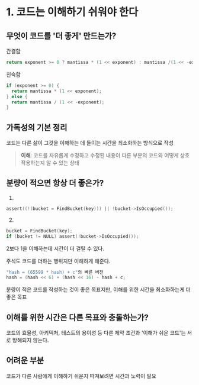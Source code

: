 # 1. 코드는 이해하기 쉬워야 한다

## 무엇이 코드를 '더 좋게' 만드는가?

간결함

```c
return exponent >= 0 ? mantissa * (1 << exponent) : mantissa /(1 << -exponent);
```

친숙함

```c
if (exponent >= 0) {
  return mantissa * (1 << exponent);
} else {
  return mantissa / (1 << -exponent);
}
```



## 가독성의 기본 정리

코드는 다른 삶이 그것을 이해하는 데 들이는 시간을 최소화하는 방식으로 작성

> **이해**: 코드를 자유롭게 수정하고 수정된 내용이 다른 부분의 코드와 어떻게 상호작용하는지 알 수 있는 상태



## 분량이 적으면 항상 더 좋은가?

1.

``` c
assert((!(bucket = FindBucket(key))) || !bucket->IsOccupied());
```

2.

```c
bucket = FindBucket(key);
if (bucket != NULL) assert(!bucket->IsOccupied());
```

2보다 1을 이해하는데 시간이 더 걸릴 수 있다.



주석도 코드를 더하는 행위지만 이해하게 해준다.

```c
"hash = (65599 * hash) + c"의 빠른 버전
hash = (hash << 6) + (hash << 16) - hash + c;
```



분량이 적은 코드를 작성하는 것이 좋은 목표지만, 이해를 위한 시간을 최소화하는게 더 좋은 목표



## 이해를 위한 시간은 다른 목표와 충돌하는가?

코드의 효율성, 아키텍처, 테스트의 용이성 등 다른 제약 조건과 '이해가 쉬운 코드'는 서로 방해되지 않는다.



## 어려운 부분

코드가 다른 사람에게 이해하기 쉬운지 따져보려면 시간과 노력이 필요